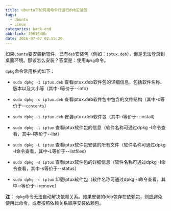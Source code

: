 ```yaml
---
title: ubuntu下如何用命令行运行deb安装包
tags:
  - Ubuntu
  - Linux
categories: back-end
abbrlink: 3961640b
date: 2016-07-07 02:55:20
---
```


如果`ubuntu`要安装新软件，已有`deb`安装包（例如：`iptux.deb`），但是无法登录到桌面环境。那该怎么安装？答案是：使用`dpkg`命令。
<!--more-->
`dpkg`命令常用格式如下：

- `sudo dpkg -I iptux.deb` 查看iptux.deb软件包的详细信息，包括软件名称、版本以及大小等（其中-I等价于--info）

- `sudo dpkg -c iptux.deb` 查看iptux.deb软件包中包含的文件结构（其中-c等价于--`contents`）
- `sudo dpkg -i iptux.deb` 安装iptux.deb软件包（其中-i等价于--install）

- `sudo dpkg -l iptux` 查看iptux软件包的信息（软件名称可通过dpkg -I命令查看，其中-l等价于--list）

- `sudo dpkg -L iptux` 查看iptux软件包安装的所有文件（软件名称可通过dpkg -I命令查看，其中-L等价于--listfiles）

- `sudo dpkg -s iptux` 查看iptux软件包的详细信息（软件名称可通过dpkg -I命令查看，其中-s等价于--status）

- `sudo dpkg -r iptux` 卸载iptux软件包（软件名称可通过dpkg -I命令查看，其中-r等价于--remove）

**注：** `dpkg`命令无法自动解决依赖关系。如果安装的deb包存在依赖包，则应避免使用此命令，或者按照依赖关系顺序安装依赖包。
